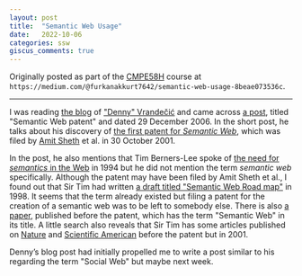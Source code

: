 ```yaml
---
layout: post
title:  "Semantic Web Usage"
date:   2022-10-06
categories: ssw
giscus_comments: true
---
```


Originally posted as part of the [CMPE58H](https://cmpe.boun.edu.tr/courses/cmpe58h) course at `https://medium.com/@furkanakkurt7642/semantic-web-usage-8beae073536c`.

---

I was reading [the blog](http://simia.net/wiki/Main_Page) of ["Denny" Vrandečić](https://en.wikipedia.org/wiki/Denny_Vrande%C4%8Di%C4%87) and came across [a post](http://simia.net/wiki/Semantic_Web_patent), titled "Semantic Web patent" and dated 29 December 2006. In the short post, he talks about his discovery of [the first patent for _Semantic Web_](https://scholarcommons.sc.edu/aii_fac_pub/226), which was filed by [Amit Sheth](http://lsdis.cs.uga.edu/~amit) et al. in 30 October 2001.

In the post, he also mentions that Tim Berners-Lee spoke of [the need for _semantics_ in the Web](https://www.w3.org/Talks/WWW94Tim) in 1994 but he did not mention the term _semantic web_ specifically. Although the patent may have been filed by Amit Sheth et al., I found out that Sir Tim had written [a draft titled "Semantic Web Road map"](https://www.w3.org/DesignIssues/Semantic.html) in 1998. It seems that the term already existed but filing a patent for the creation of a semantic web was to be left to somebody else. There is also [a paper](https://ieeexplore.ieee.org/document/895864), published before the patent, which has the term "Semantic Web" in its title. A little search also reveals that Sir Tim has some articles published on [Nature](https://www.nature.com/articles/35074206) and [Scientific American](https://www.scientificamerican.com/article/the-semantic-web) before the patent but in 2001.

Denny’s blog post had initially propelled me to write a post similar to his regarding the term "Social Web" but maybe next week.
